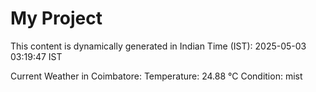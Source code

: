 # My Project

This content is dynamically generated in Indian Time (IST): 2025-05-03 03:19:47 IST


Current Weather in Coimbatore:
Temperature: 24.88 °C
Condition: mist
